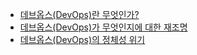 - [데브옵스(DevOps)란 무엇인가?](http://www.hanbit.co.kr/network/category/category_view.html?cms_code=CMS8940035379)
- [데브옵스(DevOps)가 무엇인지에 대한 재조명](http://www.hanbit.co.kr/network/category/category_view.html?cms_code=CMS7272808755)
- [데브옵스(DevOps)의 정체성 위기](http://www.hanbit.co.kr/network/category/category_view.html?cms_code=CMS1951063740)
